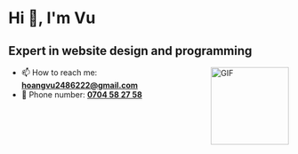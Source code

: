 <h1 align="left">Hi 👋, I'm Vu</h1>
<h2 align="left">Expert in website design and programming</h3>


<img align="right" alt="GIF" height="140px" src="https://media.giphy.com/media/du3J3cXyzhj75IOgvA/giphy.gif" />

- 📫 How to reach me: <a mailto="hoangvu2486222@gmail.com">**hoangvu2486222@gmail.com**</a><br>
- 🚀 Phone number: <a href="christian.tomasino.dev@gmail.com">**0704 58 27 58**</a>



